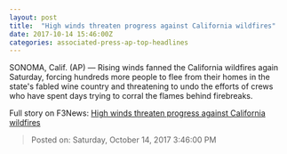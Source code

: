 ```yaml
---
layout: post
title:  "High winds threaten progress against California wildfires"
date: 2017-10-14 15:46:00Z
categories: associated-press-ap-top-headlines
---
```


SONOMA, Calif. (AP) — Rising winds fanned the California wildfires again Saturday, forcing hundreds more people to flee from their homes in the state's fabled wine country and threatening to undo the efforts of crews who have spent days trying to corral the flames behind firebreaks.


Full story on F3News: [High winds threaten progress against California wildfires](http://www.f3nws.com/n/2ajzrC)

> Posted on: Saturday, October 14, 2017 3:46:00 PM
